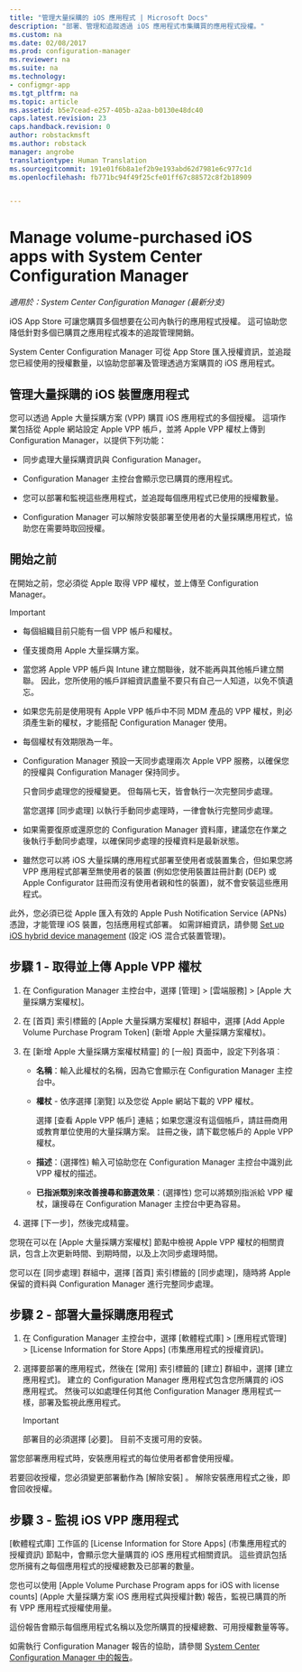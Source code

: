 ```yaml
---
title: "管理大量採購的 iOS 應用程式 | Microsoft Docs"
description: "部署、管理和追蹤透過 iOS 應用程式市集購買的應用程式授權。"
ms.custom: na
ms.date: 02/08/2017
ms.prod: configuration-manager
ms.reviewer: na
ms.suite: na
ms.technology:
- configmgr-app
ms.tgt_pltfrm: na
ms.topic: article
ms.assetid: b5e7cead-e257-405b-a2aa-b0130e48dc40
caps.latest.revision: 23
caps.handback.revision: 0
author: robstackmsft
ms.author: robstack
manager: angrobe
translationtype: Human Translation
ms.sourcegitcommit: 191e01f6b8a1ef2b9e193abd62d7981e6c977c1d
ms.openlocfilehash: fb771bc94f49f25cfe01ff67c88572c8f2b18909


---
```

# <a name="manage-volume-purchased-ios-apps-with-system-center-configuration-manager"></a>Manage volume-purchased iOS apps with System Center Configuration Manager

*適用於：System Center Configuration Manager (最新分支)*



 iOS App Store 可讓您購買多個想要在公司內執行的應用程式授權。 這可協助您降低針對多個已購買之應用程式複本的追蹤管理開銷。  

 System Center Configuration Manager 可從 App Store 匯入授權資訊，並追蹤您已經使用的授權數量，以協助您部署及管理透過方案購買的 iOS 應用程式。  

## <a name="manage-volume-purchased-apps-for-ios-devices"></a>管理大量採購的 iOS 裝置應用程式  
 您可以透過 Apple 大量採購方案 (VPP) 購買 iOS 應用程式的多個授權。 這項作業包括從 Apple 網站設定 Apple VPP 帳戶，並將 Apple VPP 權杖上傳到 Configuration Manager，以提供下列功能：  

-   同步處理大量採購資訊與 Configuration Manager。  

-   Configuration Manager 主控台會顯示您已購買的應用程式。  

-   您可以部署和監視這些應用程式，並追蹤每個應用程式已使用的授權數量。  

-   Configuration Manager 可以解除安裝部署至使用者的大量採購應用程式，協助您在需要時取回授權。  

## <a name="before-you-start"></a>開始之前  
 在開始之前，您必須從 Apple 取得 VPP 權杖，並上傳至 Configuration Manager。  

> [!IMPORTANT]  
>  -   每個組織目前只能有一個 VPP 帳戶和權杖。  
> -   僅支援商用 Apple 大量採購方案。  
> -   當您將 Apple VPP 帳戶與 Intune 建立關聯後，就不能再與其他帳戶建立關聯。 因此，您所使用的帳戶詳細資訊盡量不要只有自己一人知道，以免不慎遺忘。  
> -   如果您先前是使用現有 Apple VPP 帳戶中不同 MDM 產品的 VPP 權杖，則必須產生新的權杖，才能搭配 Configuration Manager 使用。  
> -   每個權杖有效期限為一年。  
> -   Configuration Manager 預設一天同步處理兩次 Apple VPP 服務，以確保您的授權與 Configuration Manager 保持同步。  
>   
>      只會同步處理您的授權變更。 但每隔七天，皆會執行一次完整同步處理。  
>   
>      當您選擇 [同步處理] 以執行手動同步處理時，一律會執行完整同步處理。  
> -   如果需要復原或還原您的 Configuration Manager 資料庫，建議您在作業之後執行手動同步處理，以確保同步處理的授權資料是最新狀態。  
> -   雖然您可以將 iOS 大量採購的應用程式部署至使用者或裝置集合，但如果您將 VPP 應用程式部署至無使用者的裝置 (例如您使用裝置註冊計劃 (DEP) 或 Apple Configurator 註冊而沒有使用者親和性的裝置)，就不會安裝這些應用程式。  

 此外，您必須已從 Apple 匯入有效的 Apple Push Notification Service (APNs) 憑證，才能管理 iOS 裝置，包括應用程式部署。 如需詳細資訊，請參閱 [Set up iOS hybrid device management](../../mdm/deploy-use/enroll-hybrid-ios-mac.md) (設定 iOS 混合式裝置管理)。  

## <a name="step-1---to-get-and-upload-an-apple-vpp-token"></a>步驟 1 - 取得並上傳 Apple VPP 權杖  

1.  在 Configuration Manager 主控台中，選擇 [管理] > [雲端服務] > [Apple 大量採購方案權杖]。   

3.  在 [首頁] 索引標籤的 [Apple 大量採購方案權杖] 群組中，選擇 [Add Apple Volume Purchase Program Token] (新增 Apple 大量採購方案權杖)。  

4.  在 [新增 Apple 大量採購方案權杖精靈] 的 [一般] 頁面中，設定下列各項︰   

    -   **名稱**：輸入此權杖的名稱，因為它會顯示在 Configuration Manager 主控台中。  

    -   **權杖** - 依序選擇 [瀏覽] 以及您從 Apple 網站下載的 VPP 權杖。  

         選擇 [查看 Apple VPP 帳戶] 連結；如果您還沒有這個帳戶，請註冊商用或教育單位使用的大量採購方案。 註冊之後，請下載您帳戶的 Apple VPP 權杖。  

    -   **描述**：(選擇性) 輸入可協助您在 Configuration Manager 主控台中識別此 VPP 權杖的描述。  

    -   **已指派類別來改善搜尋和篩選效果**：(選擇性) 您可以將類別指派給 VPP 權杖，讓搜尋在 Configuration Manager 主控台中更為容易。  

5.  選擇 [下一步]，然後完成精靈。  

您現在可以在 [Apple 大量採購方案權杖] 節點中檢視 Apple VPP 權杖的相關資訊，包含上次更新時間、到期時間，以及上次同步處理時間。

您可以在 [同步處理] 群組中，選擇 [首頁] 索引標籤的 [同步處理]，隨時將 Apple 保留的資料與 Configuration Manager 進行完整同步處理。  

## <a name="step-2---deploy-a-volume-purchased-app"></a>步驟 2 - 部署大量採購應用程式  

1.  在 Configuration Manager 主控台中，選擇 [軟體程式庫] > [應用程式管理] > [License Information for Store Apps] (市集應用程式的授權資訊)。  

3.  選擇要部署的應用程式，然後在 [常用] 索引標籤的 [建立] 群組中，選擇 [建立應用程式]。
建立的 Configuration Manager 應用程式包含您所購買的 iOS 應用程式。 然後可以如處理任何其他 Configuration Manager 應用程式一樣，部署及監視此應用程式。

    > [!IMPORTANT]  
    > 部署目的必須選擇 [必要]。 目前不支援可用的安裝。

 當您部署應用程式時，安裝應用程式的每位使用者都會使用授權。  

 若要回收授權，您必須變更部署動作為 [解除安裝] 。 解除安裝應用程式之後，即會回收授權。  

## <a name="step-3---monitor-ios-vpp-apps"></a>步驟 3 - 監視 iOS VPP 應用程式  
 [軟體程式庫] 工作區的 [License Information for Store Apps] (市集應用程式的授權資訊) 節點中，會顯示您大量購買的 iOS 應用程式相關資訊。 這些資訊包括您所擁有之每個應用程式的授權總數及已部署的數量。

 您也可以使用 [Apple Volume Purchase Program apps for iOS with license counts] (Apple 大量採購方案 iOS 應用程式與授權計數) 報告，監視已購買的所有 VPP 應用程式授權使用量。  

 這份報告會顯示每個應用程式名稱以及您所購買的授權總數、可用授權數量等等。  

 如需執行 Configuration Manager 報告的協助，請參閱 [System Center Configuration Manager 中的報告](../../core/servers/manage/reporting.md)。  



<!--HONumber=Feb17_HO2-->



